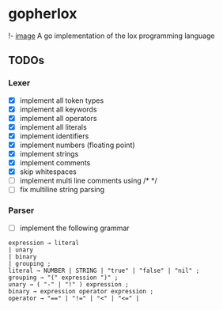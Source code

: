 # gopherlox
!- [image](https://github.com/user-attachments/assets/f3576184-a90a-4bca-a1d8-4632e27fcc8f)
A go implementation of the lox programming language

## TODOs
### Lexer
- [x] implement all token types
- [x] implement all keywords
- [x] implement all operators
- [x] implement all literals
- [x] implement identifiers
- [x] implement numbers (floating point)
- [x] implement strings
- [x] implement comments
- [x] skip whitespaces
- [ ] implement multi line comments using /* */
- [ ] fix multiline string parsing

### Parser
- [ ] implement the following grammar
```
expression → literal
| unary
| binary
| grouping ;
literal → NUMBER | STRING | "true" | "false" | "nil" ;
grouping → "(" expression ")" ;
unary → ( "-" | "!" ) expression ;
binary → expression operator expression ;
operator → "==" | "!=" | "<" | "<=" | 
```